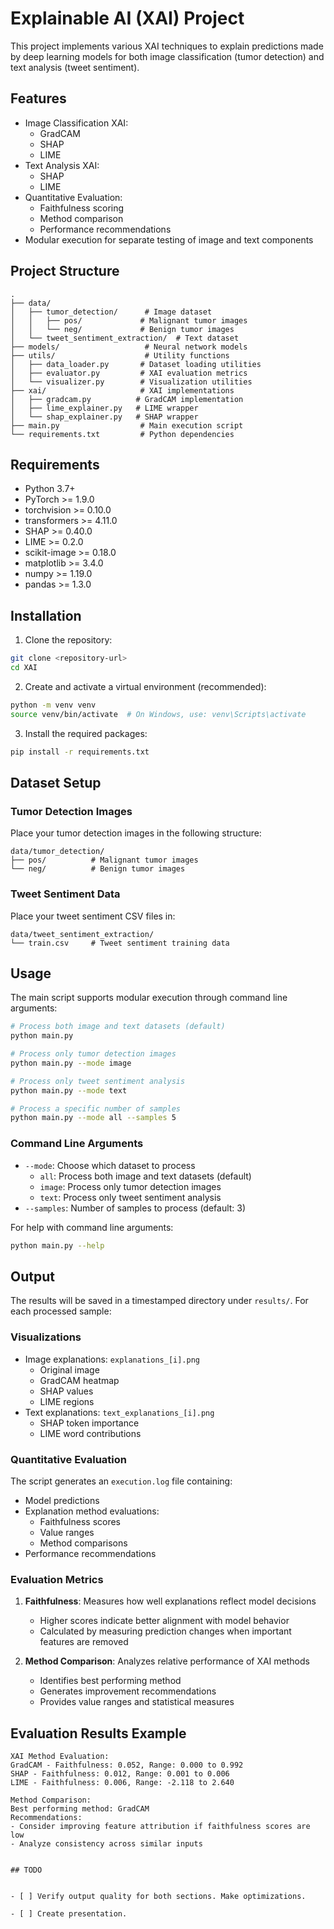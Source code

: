 # Explainable AI (XAI) Project

This project implements various XAI techniques to explain predictions made by deep learning models for both image classification (tumor detection) and text analysis (tweet sentiment).

## Features

- Image Classification XAI:
  - GradCAM
  - SHAP
  - LIME
- Text Analysis XAI:
  - SHAP
  - LIME
- Quantitative Evaluation:
  - Faithfulness scoring
  - Method comparison
  - Performance recommendations
- Modular execution for separate testing of image and text components

## Project Structure

```
.
├── data/
│   ├── tumor_detection/      # Image dataset
│   │   ├── pos/             # Malignant tumor images
│   │   └── neg/             # Benign tumor images
│   └── tweet_sentiment_extraction/  # Text dataset
├── models/                   # Neural network models
├── utils/                    # Utility functions
│   ├── data_loader.py       # Dataset loading utilities
│   ├── evaluator.py         # XAI evaluation metrics
│   └── visualizer.py        # Visualization utilities
├── xai/                     # XAI implementations
│   ├── gradcam.py          # GradCAM implementation
│   ├── lime_explainer.py   # LIME wrapper
│   └── shap_explainer.py   # SHAP wrapper
├── main.py                  # Main execution script
└── requirements.txt         # Python dependencies
```

## Requirements

- Python 3.7+
- PyTorch >= 1.9.0
- torchvision >= 0.10.0
- transformers >= 4.11.0
- SHAP >= 0.40.0
- LIME >= 0.2.0
- scikit-image >= 0.18.0
- matplotlib >= 3.4.0
- numpy >= 1.19.0
- pandas >= 1.3.0

## Installation

1. Clone the repository:
```bash
git clone <repository-url>
cd XAI
```

2. Create and activate a virtual environment (recommended):
```bash
python -m venv venv
source venv/bin/activate  # On Windows, use: venv\Scripts\activate
```

3. Install the required packages:
```bash
pip install -r requirements.txt
```

## Dataset Setup

### Tumor Detection Images
Place your tumor detection images in the following structure:
```
data/tumor_detection/
├── pos/          # Malignant tumor images
└── neg/          # Benign tumor images
```

### Tweet Sentiment Data
Place your tweet sentiment CSV files in:
```
data/tweet_sentiment_extraction/
└── train.csv     # Tweet sentiment training data
```

## Usage

The main script supports modular execution through command line arguments:

```bash
# Process both image and text datasets (default)
python main.py

# Process only tumor detection images
python main.py --mode image

# Process only tweet sentiment analysis
python main.py --mode text

# Process a specific number of samples
python main.py --mode all --samples 5
```

### Command Line Arguments

- `--mode`: Choose which dataset to process
  - `all`: Process both image and text datasets (default)
  - `image`: Process only tumor detection images
  - `text`: Process only tweet sentiment analysis
- `--samples`: Number of samples to process (default: 3)

For help with command line arguments:
```bash
python main.py --help
```

## Output

The results will be saved in a timestamped directory under `results/`. For each processed sample:

### Visualizations
- Image explanations: `explanations_[i].png`
  - Original image
  - GradCAM heatmap
  - SHAP values
  - LIME regions
- Text explanations: `text_explanations_[i].png`
  - SHAP token importance
  - LIME word contributions

### Quantitative Evaluation
The script generates an `execution.log` file containing:
- Model predictions
- Explanation method evaluations:
  - Faithfulness scores
  - Value ranges
  - Method comparisons
- Performance recommendations

### Evaluation Metrics

1. **Faithfulness**: Measures how well explanations reflect model decisions
   - Higher scores indicate better alignment with model behavior
   - Calculated by measuring prediction changes when important features are removed

2. **Method Comparison**: Analyzes relative performance of XAI methods
   - Identifies best performing method
   - Generates improvement recommendations
   - Provides value ranges and statistical measures

## Evaluation Results Example

```
XAI Method Evaluation:
GradCAM - Faithfulness: 0.052, Range: 0.000 to 0.992
SHAP - Faithfulness: 0.012, Range: 0.001 to 0.006
LIME - Faithfulness: 0.006, Range: -2.118 to 2.640

Method Comparison:
Best performing method: GradCAM
Recommendations:
- Consider improving feature attribution if faithfulness scores are low
- Analyze consistency across similar inputs


## TODO


- [ ] Verify output quality for both sections. Make optimizations. 

- [ ] Create presentation. 